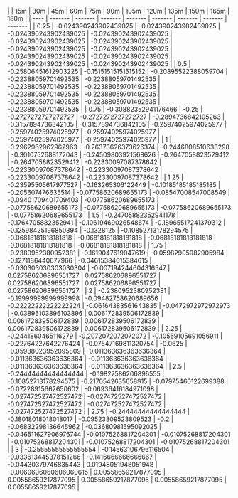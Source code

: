 | | 15m | 30m | 45m | 60m | 75m | 90m | 105m | 120m | 135m | 150m | 165m | 180m | 
| ---- | ------- | ------- | ------- | ------- | ------- | ------- | ------- | ------- |
| 0.25 | -0.024390243902439025 | -0.024390243902439025 | -0.024390243902439025 | -0.024390243902439025 | -0.024390243902439025 | -0.024390243902439025 | -0.024390243902439025 | -0.024390243902439025 | -0.024390243902439025 | -0.024390243902439025 | -0.024390243902439025 | -0.024390243902439025 | 
| 0.5 | -0.25806451612903225 | -0.15151515151515152 | -0.20895522388059704 | -0.22388059701492535 | -0.22388059701492535 | -0.22388059701492535 | -0.22388059701492535 | -0.22388059701492535 | -0.22388059701492535 | -0.22388059701492535 | -0.22388059701492535 | -0.22388059701492535 | 
| 0.75 | -0.30882352941176466 | -0.25 | -0.2727272727272727 | -0.2727272727272727 | -0.2894736842105263 | -0.3157894736842105 | -0.3157894736842105 | -0.25974025974025977 | -0.25974025974025977 | -0.25974025974025977 | -0.25974025974025977 | -0.25974025974025977 | 
| 1 | -0.2962962962962963 | -0.26373626373626374 | -0.2446808510638298 | -0.3010752688172043 | -0.24509803921568626 | -0.2647058823529412 | -0.2647058823529412 | -0.22330097087378642 | -0.22330097087378642 | -0.22330097087378642 | -0.22330097087378642 | -0.22330097087378642 | 
| 1.25 | -0.23595505617977527 | -0.163265306122449 | -0.10185185185185185 | -0.205607476635514 | -0.07758620689655173 | -0.08547008547008549 | -0.09401709401709403 | -0.07758620689655173 | -0.07758620689655173 | -0.07758620689655173 | -0.07758620689655173 | -0.07758620689655173 | 
| 1.5 | -0.24705882352941178 | -0.1764705882352941 | -0.10619469026548674 | -0.18965517241379312 | -0.12598425196850394 | -0.1328125 | -0.10852713178294575 | -0.06818181818181818 | -0.06818181818181818 | -0.06818181818181818 | -0.06818181818181818 | -0.06818181818181818 | 
| 1.75 | -0.2380952380952381 | -0.1619047619047619 | -0.05982905982905984 | -0.1271186440677966 | -0.04615384615384615 | -0.030303030303030304 | -0.007194244604316547 | 0.027586206896551727 | 0.027586206896551727 | 0.027586206896551727 | 0.027586206896551727 | 0.027586206896551727 | 
| 2 | -0.2380952380952381 | -0.19999999999999998 | -0.09482758620689656 | -0.22222222222222224 | -0.06164383561643835 | -0.0472972972972973 | -0.03896103896103896 | 0.006172839506172839 | 0.006172839506172839 | 0.006172839506172839 | 0.006172839506172839 | 0.006172839506172839 | 
| 2.25 | -0.2441860465116279 | -0.2072072072072072 | -0.10569105691056911 | -0.22764227642276424 | -0.07547169811320754 | -0.0625 | -0.05988023952095809 | -0.011363636363636364 | -0.011363636363636364 | -0.011363636363636364 | -0.011363636363636364 | -0.011363636363636364 | 
| 2.5 | -0.24444444444444444 | -0.19827586206896555 | -0.10852713178294575 | -0.2170542635658915 | -0.07975460122699388 | -0.07228915662650602 | -0.06936416184971098 | -0.027472527472527472 | -0.027472527472527472 | -0.027472527472527472 | -0.027472527472527472 | -0.027472527472527472 | 
| 2.75 | -0.24444444444444444 | -0.18018018018018017 | -0.09523809523809523 | -0.2 | -0.06832298136645962 | -0.03680981595092025 | -0.046511627906976744 | -0.01075268817204301 | -0.01075268817204301 | -0.01075268817204301 | -0.01075268817204301 | -0.01075268817204301 | 
| 3 | -0.25555555555555554 | -0.14563106796116504 | -0.033613445378151266 | -0.1416666666666667 | -0.04430379746835443 | 0.01948051948051948 | -0.0060606060606060615 | 0.00558659217877095 | 0.00558659217877095 | 0.00558659217877095 | 0.00558659217877095 | 0.00558659217877095 | 
